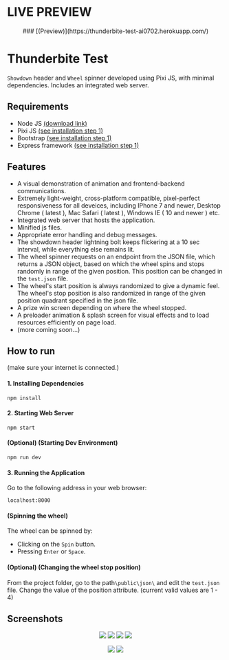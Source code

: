 # LIVE PREVIEW
<p align="center">
### [(Preview)](https://thunderbite-test-ai0702.herokuapp.com/)
</p>



# Thunderbite Test

`Showdown` header and `Wheel` spinner developed using Pixi JS, with minimal dependencies. Includes an integrated web server.


## Requirements
* Node JS [(download link)](https://nodejs.org/en/download/)
* Pixi JS [(see installation step 1)](#1-installing-dependencies)
* Bootstrap [(see installation step 1)](#1-installing-dependencies)
* Express framework [(see installation step 1)](#1-installing-dependencies)

## Features
* A visual demonstration of animation and frontend-backend communications.
* Extremely light-weight, cross-platform compatible, pixel-perfect responsiveness for all deveices, including IPhone 7 and newer, Desktop Chrome ( latest ), Mac Safari ( latest ), Windows  IE ( 10 and newer ) etc.
* Integrated web server that hosts the application.
* Minified js files.
* Appropriate error handling and debug messages.
* The showdown header lightning bolt keeps flickering at a 10 sec interval, while everything else remains lit.
* The wheel spinner requests on an endpoint from the JSON file, which returns a JSON object, based on which the wheel spins and stops randomly in range of the given position. This position can be changed in the `test.json` file.
* The wheel's start position is always randomized to give a dynamic feel. The wheel's stop position is also randomized in range of the given position quadrant specified in the json file.
* A prize win screen depending on where the wheel stopped.
* A preloader animation & splash screen for visual effects and to load resources efficiently on page load.
* (more coming soon...)

## How to run
(make sure your internet is connected.)

#### 1. Installing Dependencies
```
npm install
```

#### 2. Starting Web Server
```
npm start
```

#### (Optional) (Starting Dev Environment)
```
npm run dev
```

#### 3. Running the Application
Go to the following address in your web browser: 
```
localhost:8000
```

#### (Spinning the wheel)
The wheel can be spinned by:
* Clicking on the `Spin` button.
* Pressing `Enter` or `Space`.

#### (Optional) (Changing the wheel stop position)
From the project folder, go to the path`\public\json\` and edit the `test.json` file. Change the value of the position attribute. (current valid values are 1 - 4)

## Screenshots

<p align="center">

  <img src="https://user-images.githubusercontent.com/69671663/149233950-a3ecae35-711c-4c2f-80eb-d1aeeaecf5a3.png" />
  
  <img src="https://user-images.githubusercontent.com/69671663/149233960-ee0170f2-27b2-4312-a12c-24f784806c1b.png" />
  
  <img src="https://user-images.githubusercontent.com/69671663/149321500-b85a407e-0fa3-42a9-8fba-2017edaa848a.png" />
  
  <img src="https://user-images.githubusercontent.com/69671663/149321513-509e153f-8da7-43e0-990a-2fbacb718ce7.png" />
    
</p>

<p align="center">
  
  <img src="https://user-images.githubusercontent.com/69671663/149321517-cbaf471c-d099-4cd5-a5dd-07965d9f2d48.png" />
  
  <img src="https://user-images.githubusercontent.com/69671663/149321523-81ac291c-e23f-4a05-9ef9-40908d0c2e12.png" />
  
</p>

